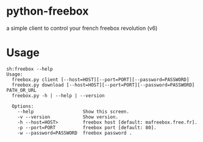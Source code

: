 python-freebox
==============

a simple client to control your french freebox revolution (v6)


Usage
======

	sh:freebox --help
	Usage:
	  freebox.py client [--host=HOST][--port=PORT][--password=PASSWORD]
	  freebox.py download [--host=HOST][--port=PORT][--password=PASSWORD] PATH_OR_URL
	  freebox.py -h | --help | --version
  
	  Options:
	    --help                  Show this screen.
	    -v --version            Show version.
	    -h --host=HOST>         freebox host [default: mafreebox.free.fr].
	    -p --port=PORT          freebox port [default: 80].
	    -w --password=PASSWORD  freebox password .
	
